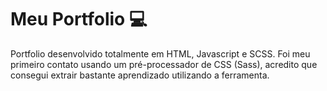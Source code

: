 # Meu Portfolio :computer:

Portfolio desenvolvido totalmente em HTML, Javascript e SCSS. Foi meu primeiro contato usando um pré-processador de CSS (Sass), 
acredito que consegui extrair bastante aprendizado utilizando a ferramenta.
